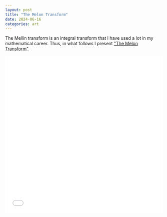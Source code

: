 ```yaml
---
layout: post
title: "The Melon Transform"
date: 2024-06-16
categories: art
---
```



The Mellin transform is an integral transform that I have used a lot in my mathematical career. Thus, in what follows I present <a href="../images/The_Melon_Transform.pdf">"The Melon Transform"</a>.

  <embed src="../../../../../images/The_Melon_Transform.pdf" type="application/pdf" width="100%" height="500px" />
